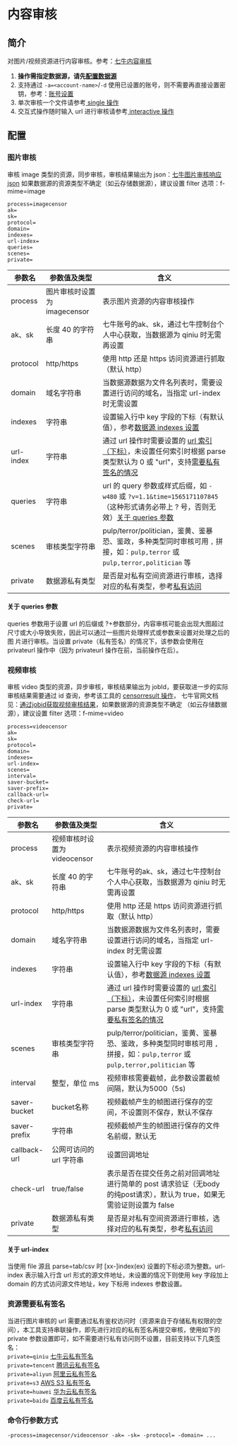 # 内容审核

## 简介
对图片/视频资源进行内容审核。参考：[七牛内容审核](https://developer.qiniu.com/censor)  
1. **操作需指定数据源，请先[配置数据源](datasource.md)**  
2. 支持通过 `-a=<account-name>`/`-d` 使用已设置的账号，则不需要再直接设置密钥，参考：[账号设置](../README.md#账号设置)  
3. 单次审核一个文件请参考[ single 操作](single.md)  
4. 交互式操作随时输入 url 进行审核请参考[ interactive 操作](interactive.md)  

## 配置

### 图片审核
审核 image 类型的资源，同步审核，审核结果输出为 json：[七牛图片审核响应 json](https://developer.qiniu.com/censor/api/5588/image-censor#4)
如果数据源的资源类型不确定（如云存储数据源），建议设置 filter 选项：f-mime=image  
```
process=imagecensor
ak=
sk=
protocol=
domain=
indexes=
url-index=
queries=
scenes=
private=
```  
|参数名|参数值及类型 | 含义|  
|-----|-------|-----|  
|process| 图片审核时设置为imagecensor | 表示图片资源的内容审核操作|  
|ak、sk|长度 40 的字符串|七牛账号的ak、sk，通过七牛控制台个人中心获取，当数据源为 qiniu 时无需再设置|  
|protocol| http/https| 使用 http 还是 https 访问资源进行抓取（默认 http）|  
|domain| 域名字符串| 当数据源数据为文件名列表时，需要设置进行访问的域名，当指定 url-index 时无需设置|  
|indexes|字符串| 设置输入行中 key 字段的下标（有默认值），参考[数据源 indexes 设置](datasource.md#1-公共参数)|  
|url-index| 字符串| 通过 url 操作时需要设置的 [url 索引（下标）](#关于-url-index)，未设置任何索引时根据 parse 类型默认为 0 或 "url"，支持[需要私有签名的情况](#资源需要私有签名)|  
|queries| 字符串| url 的 query 参数或样式后缀，如 `-w480` 或 `?v=1.1&time=1565171107845`（这种形式请务必带上 ? 号，否则无效）[关于 queries 参数](#关于-queries-参数)|  
|scenes| 审核类型字符串| pulp/terror/politician，鉴黄、鉴暴恐、鉴政，多种类型同时审核可用 `,` 拼接，如：`pulp,terror` 或 `pulp,terror,politician` 等|  
|private| 数据源私有类型|是否是对私有空间资源进行审核，选择对应的私有类型，参考[私有访问](#资源需要私有签名)|  

#### 关于 queries 参数
queries 参数用于设置 url 的后缀或 ?+参数部分，内容审核可能会出现大图超过尺寸或大小导致失败，因此可以通过一些图片处理样式或参数来设置对处理之后的图
片进行审核。当设置 private（私有签名）的情况下，该参数会使用在 privateurl 操作中（因为 privateurl 操作在前，当前操作在后）。  

### 视频审核
审核 video 类型的资源，异步审核，审核结果输出为 jobId，要获取进一步的实际审核结果需要通过 id 查询，参考该工具的 [censorresult 操作](censorresult.md)，
七牛官网文档见：[通过jobid获取视频审核结果](https://developer.qiniu.com/censor/api/5620/video-censor#4)，如果数据源的资源类型不确定
（如云存储数据源），建议设置 filter 选项：f-mime=video
```
process=videocensor
ak=
sk=
protocol=
domain=
indexes=
url-index=
scenes=
interval=
saver-bucket=
saver-prefix=
callback-url=
check-url=
private=
```  
|参数名|参数值及类型 | 含义|  
|-----|-------|-----|  
|process| 视频审核时设置为videocensor | 表示视频资源的内容审核操作|  
|ak、sk|长度 40 的字符串|七牛账号的ak、sk，通过七牛控制台个人中心获取，当数据源为 qiniu 时无需再设置|  
|protocol| http/https| 使用 http 还是 https 访问资源进行抓取（默认 http）|  
|domain| 域名字符串| 当数据源数据为文件名列表时，需要设置进行访问的域名，当指定 url-index 时无需设置|  
|indexes|字符串| 设置输入行中 key 字段的下标（有默认值），参考[数据源 indexes 设置](datasource.md#1-公共参数)|  
|url-index| 字符串| 通过 url 操作时需要设置的 [url 索引（下标）](#关于-url-index)，未设置任何索引时根据 parse 类型默认为 0 或 "url"，支持[需要私有签名的情况](#资源需要私有签名)|  
|scenes| 审核类型字符串| pulp/terror/politician，鉴黄、鉴暴恐、鉴政，多种类型同时审核可用 `,` 拼接，如：`pulp,terror` 或 `pulp,terror,politician` 等|  
|interval| 整型，单位 ms| 视频审核需要截帧，此参数设置截帧间隔，默认为5000（5s)|  
|saver-bucket| bucket名称|视频截帧产生的帧图进行保存的空间，不设置则不保存，默认不保存|  
|saver-prefix| 字符串| 视频截帧产生的帧图进行保存的文件名前缀，默认无|  
|callback-url| 公网可访问的 url 字符串| 设置回调地址|  
|check-url| true/false|表示是否在提交任务之前对回调地址进行简单的 post 请求验证（无body的纯post请求），默认为 true，如果无需验证则设置为 false|  
|private| 数据源私有类型|是否是对私有空间资源进行审核，选择对应的私有类型，参考[私有访问](#资源需要私有签名)|  

#### 关于 url-index
当使用 file 源且 parse=tab/csv 时 [xx-]index(ex) 设置的下标必须为整数。url-index 表示输入行含 url 形式的源文件地址，未设置的情况下则使用 
key 字段加上 domain 的方式访问源文件地址，key 下标用 indexes 参数设置。  

### 资源需要私有签名
当进行图片审核的 url 需要通过私有鉴权访问时（资源来自于存储私有权限的空间），本工具支持串联操作，即先进行对应的私有签名再提交审核，使用如下的 private
参数设置即可，如不需要进行私有访问则不设置，目前支持以下几类签名：  
`private=qiniu` [七牛云私有签名](privateurl.md#七牛配置参数)  
`private=tencent` [腾讯云私有签名](privateurl.md#其他存储配置参数)  
`private=aliyun` [阿里云私有签名](privateurl.md#其他存储配置参数)  
`private=s3` [AWS S3 私有签名](privateurl.md#其他存储配置参数)  
`private=huawei` [华为云私有签名](privateurl.md#其他存储配置参数)  
`private=baidu` [百度云私有签名](privateurl.md#其他存储配置参数)  

### 命令行参数方式
```
-process=imagecensor/videocensor -ak= -sk= -protocol= -domain= ...
```

